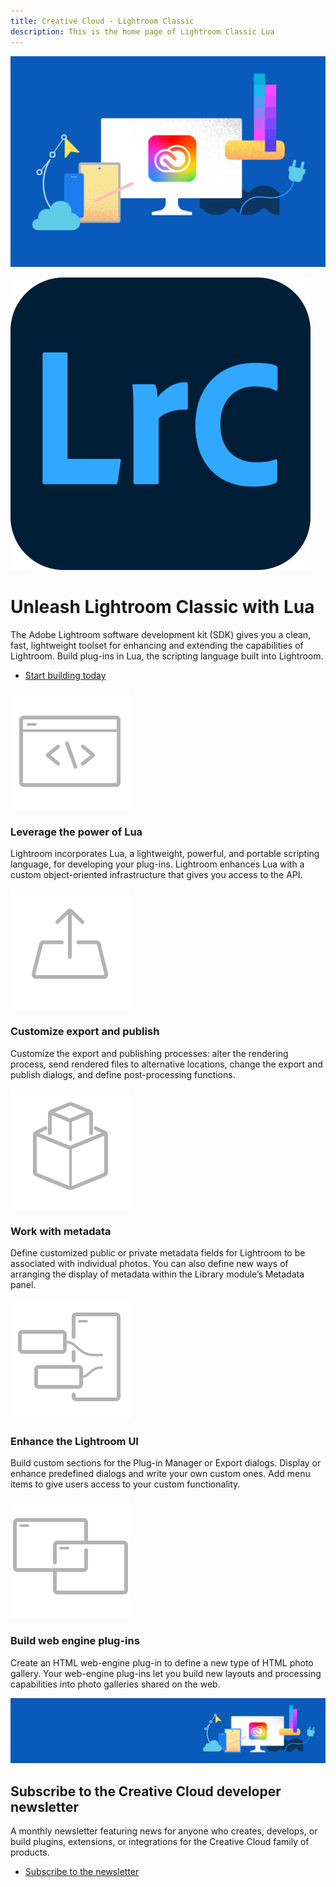 ```yaml
---
title: Creative Cloud - Lightroom Classic
description: This is the home page of Lightroom Classic Lua 
---
```


<Hero slots="image, icon, heading, text, buttons" variant="halfwidth" />

![Creative Cloud banner](images/cc-hero.png)

![Lightroom Classic Logo](images/lrc_appicon_256.svg)

#  Unleash Lightroom Classic with Lua

The Adobe Lightroom software development kit (SDK) gives you a clean, fast, lightweight toolset for enhancing and extending the capabilities of Lightroom. Build plug-ins in Lua, the scripting language built into Lightroom. 

* [Start building today](https://console.adobe.io/downloads/lr)

<TextBlock slots="image, heading, text" width="33%" theme="dark" isCentered />

![Scripting icon](images/S_IlluScriptingAndActions_96.svg)

### Leverage the power of Lua

Lightroom incorporates Lua, a lightweight, powerful, and portable scripting language, for developing your plug-ins. Lightroom enhances Lua with a custom object-oriented infrastructure that gives you access to the API.

<TextBlock slots="image, heading, text" width="33%" theme="dark" isCentered />

![Export icon](images/S_IlluCustomizeExport_96.svg)

### Customize export and publish

Customize the export and publishing processes: alter the rendering process, send rendered files to alternative locations, change the export and publish dialogs, and define post-processing functions.

<TextBlock slots="image, heading, text" width="33%" theme="dark" isCentered />

![Metadata icon](images/S_IlluMetadata_96.svg)

### Work with metadata

Define customized public or private metadata fields for Lightroom to be associated with individual photos. You can also define new ways of arranging the display of metadata within the Library module’s Metadata panel.


<TextBlock slots="image, heading, text" width="50%" theme="dark" isCentered />

![Icon of UI Windows](images/S_IlluEnhanceUI_96.svg)

### Enhance the Lightroom UI

Build custom sections for the Plug-in Manager or Export dialogs. Display or enhance predefined dialogs and write your own custom ones. Add menu items to give users access to your custom functionality.

<TextBlock slots="image, heading, text" width="50%" theme="dark" isCentered />


![Other Apps icon](images/S_IlluIntegrateOtherApps_96.svg)

### Build web engine plug-ins

Create an HTML web-engine plug-in to define a new type of HTML photo gallery. Your web-engine plug-ins let you build new layouts and processing capabilities into photo galleries shared on the web.



<SummaryBlock slots="image, heading, text, buttons" background="rgb(9, 90, 186)" />

![CC banner](images/cc-banner.png)

## Subscribe to the Creative Cloud developer newsletter 

A monthly newsletter featuring news for anyone who creates, develops, or build plugins, extensions, or integrations for the
Creative Cloud family of products.

* [Subscribe to the newsletter](https://www.adobe.com/subscription/ccdevnewsletter.html)